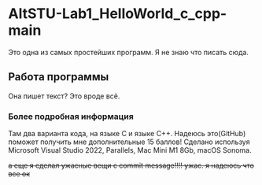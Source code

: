 # AltSTU-Lab1_HelloWorld_c_cpp-main

Это одна из самых простейших программ. Я не знаю что писать  сюда.

## Работа программы
Она пишет текст? Это вроде всё.

### Более подробная информация
Там два варианта кода, на языке C и языке C++. Надеюсь это(GitHub) поможет получить мне дополнительные 15 баллов!
Сделано используя Microsoft Visual Studio 2022, Parallels, Mac Mini M1 8Gb, macOS Sonoma.


~~а еще я сделал ужасные вещи с commit message!!!! ужас. я надеюсь что все ок~~

